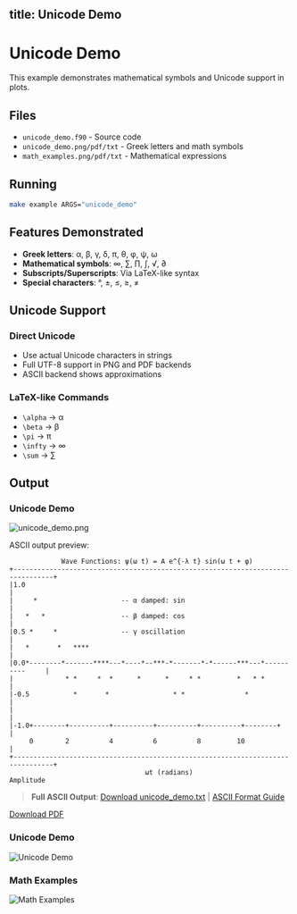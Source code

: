 title: Unicode Demo
---

# Unicode Demo

This example demonstrates mathematical symbols and Unicode support in plots.

## Files

- `unicode_demo.f90` - Source code
- `unicode_demo.png/pdf/txt` - Greek letters and math symbols
- `math_examples.png/pdf/txt` - Mathematical expressions

## Running

```bash
make example ARGS="unicode_demo"
```

## Features Demonstrated

- **Greek letters**: α, β, γ, δ, π, θ, φ, ψ, ω
- **Mathematical symbols**: ∞, ∑, ∏, ∫, √, ∂
- **Subscripts/Superscripts**: Via LaTeX-like syntax
- **Special characters**: °, ±, ≤, ≥, ≠

## Unicode Support

### Direct Unicode
- Use actual Unicode characters in strings
- Full UTF-8 support in PNG and PDF backends
- ASCII backend shows approximations

### LaTeX-like Commands
- `\alpha` → α
- `\beta` → β
- `\pi` → π
- `\infty` → ∞
- `\sum` → ∑

## Output

### Unicode Demo

![unicode_demo.png](../../media/examples/unicode_demo/unicode_demo.png)

ASCII output preview:
```
             Wave Functions: ψ(ω t) = A e^{-λ t} sin(ω t + φ)
+--------------------------------------------------------------------------------+
|1.0                                                                             |
|     *                     -- α damped: sin                                    |
|   *   *                   -- β damped: cos                                    |
|0.5 *     *                -- γ oscillation                                   |
|   *       *   ****                                                            |
|0.0*--------*-------****---*----*--***-*-------*-*------***---*----------     |
|             * *     *  *      *      *     * *         *   * *               |
|-0.5           *       *                * *               *                    |
|                                                                               |
|-1.0+--------+----------+----------+----------+----------+--------+           |
     0        2          4          6          8         10                    |
+--------------------------------------------------------------------------------+
                                  ωt (radians)
Amplitude
```

> **Full ASCII Output**: [Download unicode_demo.txt](../../media/examples/unicode_demo/unicode_demo.txt) | [ASCII Format Guide](../ascii_output_format.md)

[Download PDF](../../media/examples/unicode_demo/unicode_demo.pdf)

### Unicode Demo
![Unicode Demo](../../media/examples/unicode_demo/unicode_demo.png)

### Math Examples
![Math Examples](../../media/examples/unicode_demo/math_examples.png)

